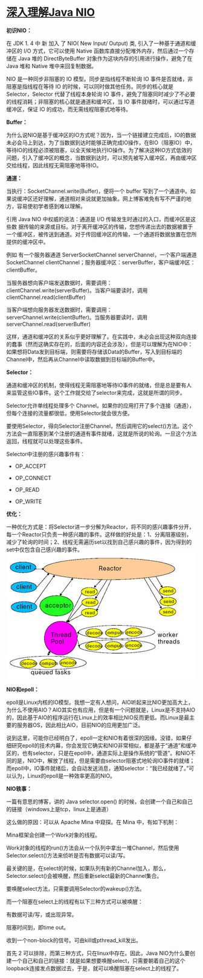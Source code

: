 # [深入理解Java NIO](https://www.cnblogs.com/geason/p/5774096.html)

**初识NIO：**

在 JDK 1. 4 中 新 加入 了 NIO\( New Input/ Output\) 类, 引入了一种基于通道和缓冲区的 I/O 方式，它可以使用 Native 函数库直接分配堆外内存，然后通过一个存储在 Java 堆的 DirectByteBuffer 对象作为这块内存的引用进行操作，避免了在 Java 堆和 Native 堆中来回复制数据。

NIO 是一种同步非阻塞的 IO 模型。同步是指线程不断轮询 IO 事件是否就绪，非阻塞是指线程在等待 IO 的时候，可以同时做其他任务。同步的核心就是 Selector，Selector 代替了线程本身轮询 IO 事件，避免了阻塞同时减少了不必要的线程消耗；非阻塞的核心就是通道和缓冲区，当 IO 事件就绪时，可以通过写道缓冲区，保证 IO 的成功，而无需线程阻塞式地等待。

**Buffer：**

为什么说NIO是基于缓冲区的IO方式呢？因为，当一个链接建立完成后，IO的数据未必会马上到达，为了当数据到达时能够正确完成IO操作，在BIO（阻塞IO）中，等待IO的线程必须被阻塞，以全天候地执行IO操作。为了解决这种IO方式低效的问题，引入了缓冲区的概念，当数据到达时，可以预先被写入缓冲区，再由缓冲区交给线程，因此线程无需阻塞地等待IO。

**通道：**

当执行：SocketChannel.write\(Buffer\)，便将一个 buffer 写到了一个通道中。如果说缓冲区还好理解，通道相对来说就更加抽象。网上博客难免有写不严谨的地方，容易使初学者感到难以理解。

引用 Java NIO 中权威的说法：通道是 I/O 传输发生时通过的入口，而缓冲区是这些数 据传输的来源或目标。对于离开缓冲区的传输，您想传递出去的数据被置于一个缓冲区，被传送到通道。对于传回缓冲区的传输，一个通道将数据放置在您所提供的缓冲区中。

例如 有一个服务器通道 ServerSocketChannel serverChannel，一个客户端通道 SocketChannel clientChannel；服务器缓冲区：serverBuffer，客户端缓冲区：clientBuffer。

当服务器想向客户端发送数据时，需要调用：clientChannel.write\(serverBuffer\)。当客户端要读时，调用 clientChannel.read\(clientBuffer\)

当客户端想向服务器发送数据时，需要调用：serverChannel.write\(clientBuffer\)。当服务器要读时，调用 serverChannel.read\(serverBuffer\)

这样，通道和缓冲区的关系似乎更好理解了。在实践中，未必会出现这种双向连接的蠢事（然而这确实存在的，后面的内容还会涉及），但是可以理解为在NIO中：如果想将Data发到目标端，则需要将存储该Data的Buffer，写入到目标端的Channel中，然后再从Channel中读取数据到目标端的Buffer中。

**Selector：**

通道和缓冲区的机制，使得线程无需阻塞地等待IO事件的就绪，但是总是要有人来监管这些IO事件。这个工作就交给了selector来完成，这就是所谓的同步。

Selector允许单线程处理多个 Channel。如果你的应用打开了多个连接（通道），但每个连接的流量都很低，使用Selector就会很方便。

要使用Selector，得向Selector注册Channel，然后调用它的select\(\)方法。这个方法会一直阻塞到某个注册的通道有事件就绪，这就是所说的轮询。一旦这个方法返回，线程就可以处理这些事件。

Selector中注册的感兴趣事件有：

* OP\_ACCEPT

* OP\_CONNECT

* OP\_READ

* OP\_WRITE

**优化：**

一种优化方式是：将Selector进一步分解为Reactor，将不同的感兴趣事件分开，每一个Reactor只负责一种感兴趣的事件。这样做的好处是：1、分离阻塞级别，减少了轮询的时间；2、线程无需遍历set以找到自己感兴趣的事件，因为得到的set中仅包含自己感兴趣的事件。  
![img](/static/image/6631645009304717344.png)

**NIO和epoll：**

epoll是Linux内核的IO模型。我想一定有人想问，AIO听起来比NIO更加高大上，为什么不使用AIO？AIO其实也有应用，但是有一个问题就是，Linux是不支持AIO的，因此基于AIO的程序运行在Linux上的效率相比NIO反而更低。而Linux是最主要的服务器OS，因此相比AIO，目前NIO的应用更加广泛。

说到这里，可能你已经明白了，epoll一定和NIO有着很深的因缘。没错，如果仔细研究epoll的技术内幕，你会发现它确实和NIO非常相似，都是基于“通道”和缓冲区的，也有selector，只是在epoll中，通道实际上是操作系统的“管道”。和NIO不同的是，NIO中，解放了线程，但是需要由selector阻塞式地轮询IO事件的就绪；而epoll中，IO事件就绪后，会自动发送消息，通知selector：“我已经就绪了。”可以认为，Linux的epoll是一种效率更高的NIO。

**NIO轶事：**

一篇有意思的博客，讲的 Java selector.open\(\) 的时候，会创建一个自己和自己的链接（windows上是tcp，linux上是通道）

这么做的原因：可以从 Apache Mina 中窥探。在 Mina 中，有如下机制：

Mina框架会创建一个Work对象的线程。

Work对象的线程的run\(\)方法会从一个队列中拿出一堆Channel，然后使用Selector.select\(\)方法来侦听是否有数据可以读/写。

最关键的是，在select的时候，如果队列有新的Channel加入，那么，Selector.select\(\)会被唤醒，然后重新select最新的Channel集合。

要唤醒select方法，只需要调用Selector的wakeup\(\)方法。

而一个阻塞在select上的线程有以下三种方式可以被唤醒：

有数据可读/写，或出现异常。

阻塞时间到，即time out。

收到一个non-block的信号。可由kill或pthread\_kill发出。

首先 2 可以排除，而第三种方式，只在linux中存在。因此，Java NIO为什么要创建一个自己和自己的链接：就是如果想要唤醒select，只需要朝着自己的这个loopback连接发点数据过去，于是，就可以唤醒阻塞在select上的线程了。

